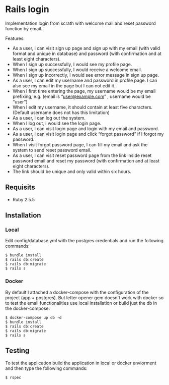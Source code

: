 # Rails login

Implementation login from scrath with welcome mail and reset password function by email.

Features:

* As a user, I can visit sign up page and sign up with my email (with valid format and unique in database) and password (with confirmation and at least eight characters).
* When I sign up successfully, I would see my profile page.
* When I sign up successfully, I would receive a welcome email.
* When I sign up incorrectly, I would see error message in sign up page.
* As a user, I can edit my username and password in profile page. I can also see my email in the page but I can not edit it.
* When I first time entering the page, my username would be my email prefixing, e.g. (email is “user@example.com” , username would be “user”)
* When I edit my username, it should contain at least five characters. (Default username does not has this limitation)
* As a user, I can log out the system.
* When I log out, I would see the login page.
* As a user, I can visit login page and login with my email and password.
* As a user, I can visit login page and click “forgot password” if I forgot my password.
* When I visit forgot password page, I can fill my email and ask the system to send reset password email.
* As a user, I can visit reset password page from the link inside reset password email and reset my password (with confirmation and at least eight characters).
* The link should be unique and only valid within six hours.

## Requisits
* Ruby 2.5.5

## Installation

### Local
Edit config/database.yml with the postgres credentials and run the following commands:
```
$ bundle install
$ rails db:create
$ rails db:migrate
$ rails s
```

### Docker
By default I attached a docker-compose with the configuration of the project (app + postgres). But letter opener gem doesn't work with docker so to test the email functionalities use local installation or build just the db in the docker-compose:
```
$ docker-compose up db -d
$ bundle install
$ rails db:create
$ rails db:migrate
$ rails s
```

## Testing
To test the application build the application in local or docker enviorment and then type the following commands:
```
$ rspec
``` 